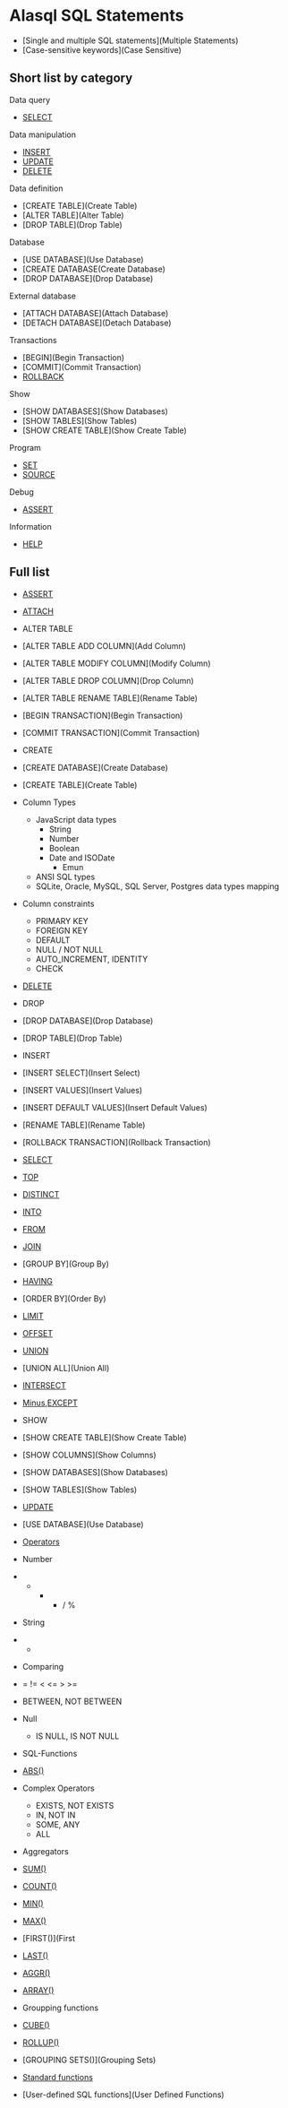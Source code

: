 # Alasql SQL Statements

* [Single and multiple SQL statements](Multiple Statements)
* [Case-sensitive keywords](Case Sensitive)

## Short list by category

Data query

* [SELECT](Select)

Data manipulation

* [INSERT](Insert)
* [UPDATE](Update)
* [DELETE](Delete)

Data definition

* [CREATE TABLE](Create Table)
* [ALTER TABLE](Alter Table)
* [DROP TABLE](Drop Table)

Database

* [USE DATABASE](Use Database)
* [CREATE DATABASE(Create Database)
* [DROP DATABASE](Drop Database)

External database
* [ATTACH DATABASE](Attach Database)
* [DETACH DATABASE](Detach Database)

Transactions
* [BEGIN](Begin Transaction)
* [COMMIT](Commit Transaction)
* [ROLLBACK](Rollback)

Show

* [SHOW DATABASES](Show Databases)
* [SHOW TABLES](Show Tables)
* [SHOW CREATE TABLE](Show Create Table)

Program
* [SET](Set)
* [SOURCE](Source)

Debug
* [ASSERT](Assert)

Information
* [HELP](Help)

## Full list

* [ASSERT](Assert)
* [ATTACH](Attach)
* ALTER TABLE
 * [ALTER TABLE ADD COLUMN](Add Column)
 * [ALTER TABLE MODIFY COLUMN](Modify Column)
 * [ALTER TABLE DROP COLUMN](Drop Column)
 * [ALTER TABLE RENAME TABLE](Rename Table)
* [BEGIN TRANSACTION](Begin Transaction)
* [COMMIT TRANSACTION](Commit Transaction)
* CREATE
 * [CREATE DATABASE](Create Database)
 * [CREATE TABLE](Create Table)
  * Column Types
  	* JavaScript data types
  	  * String
  	  * Number
  	  * Boolean
  	  * Date and ISODate
          * Emun
  	* ANSI SQL types
  	* SQLite, Oracle, MySQL, SQL Server, Postgres data types mapping
  * Column constraints
    * PRIMARY KEY
    * FOREIGN KEY
    * DEFAULT
    * NULL / NOT NULL
    * AUTO_INCREMENT, IDENTITY
    * CHECK
* [DELETE](Delete)
* DROP
 * [DROP DATABASE](Drop Database)
 * [DROP TABLE](Drop Table)
* INSERT
 * [INSERT SELECT](Insert Select)
 * [INSERT VALUES](Insert Values)
 * [INSERT DEFAULT VALUES](Insert Default Values) 
* [RENAME TABLE](Rename Table)
* [ROLLBACK TRANSACTION](Rollback Transaction)
* [SELECT](Select)
 * [TOP](Top)
 * [DISTINCT](Distinct)
 * [INTO](Into)
 * [FROM](From)
 * [JOIN](Join)
 * [GROUP BY](Group By)
 * [HAVING](Having)
 * [ORDER BY](Order By)
 * [LIMIT](Limit)
 * [OFFSET](Offset)
 * [UNION](Union)
 * [UNION ALL](Union All)
 * [INTERSECT](Intersect)
 * [Minus](Except),[EXCEPT](Except)
* SHOW
 * [SHOW CREATE TABLE](Show Create Table)
 * [SHOW COLUMNS](Show Columns)
 * [SHOW DATABASES](Show Databases)
 * [SHOW TABLES](Show Tables)
* [UPDATE](Update)
* [USE DATABASE](Use Database)

* [Operators](Operators)
 * Number
  * + - * / %
 * String 
  * +
 * Comparing
  * = != < <= > >=
  * BETWEEN, NOT BETWEEN
 * Null
   * IS NULL, IS NOT NULL
* SQL-Functions
 * [ABS()](sql/abs.md)
* Complex Operators
  * EXISTS, NOT EXISTS
  * IN, NOT IN
  * SOME, ANY
  * ALL
* Aggregators
 * [SUM()](Sum) 
 * [COUNT()](Count) 
 * [MIN()](Min) 
 * [MAX()](Max) 
 * [FIRST()](First 
 * [LAST()](Last) 
 * [AGGR()](Aggr)
 * [ARRAY()](Array)
* Groupping functions
 * [CUBE()](Cube)
 * [ROLLUP()](Rollup)
 * [GROUPING SETS()](Grouping Sets)
* [Standard functions](Functions)
* [User-defined SQL functions](User Defined Functions)